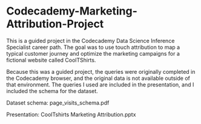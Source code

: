 # Codecademy-Marketing-Attribution-Project

This is a guided project in the Codecademy Data Science Inference Specialist career path. The goal was to use touch attribution to map a typical customer journey and optimize the marketing campaigns for a fictional website called CoolTShirts.

Because this was a guided project, the queries were originally completed in the Codecademy browser, and the original data is not available outside of that environment. The queries I used are included in the presentation, and I included the schema for the dataset.

Dataset schema: page_visits_schema.pdf

Presentation: CoolTshirts Marketing Attribution.pptx

